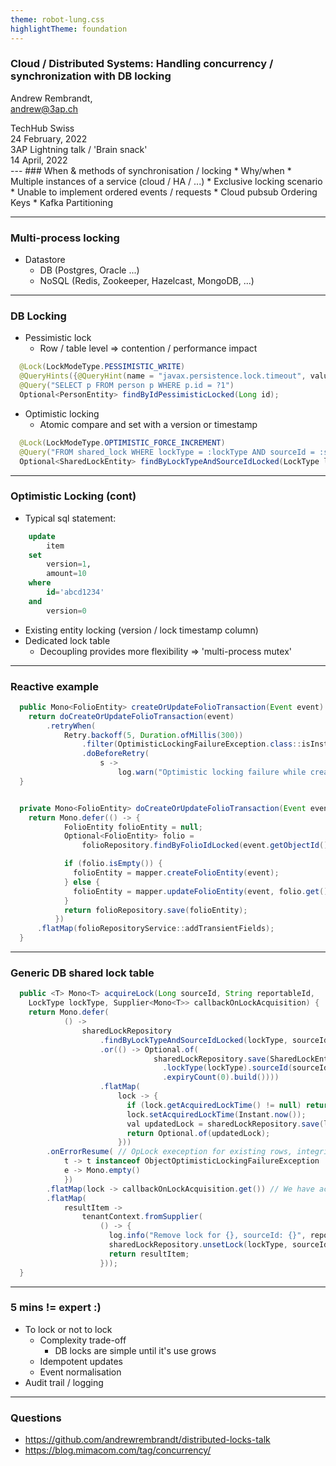 ```yaml
---
theme: robot-lung.css
highlightTheme: foundation
---
```

### Cloud / Distributed Systems: Handling concurrency / synchronization with DB locking

Andrew Rembrandt,<br>andrew@3ap.ch

<div id="bottom-left">
TechHub Swiss<br/>
24 February, 2022
</div>

<div id="bottom-right">
3AP Lightning talk / 'Brain snack'<br/>
14 April, 2022
</div>
---
### When & methods of synchronisation / locking
* Why/when
    * Multiple instances of a service (cloud / HA / ...)
    * Exclusive locking scenario
    * Unable to implement ordered events / requests
        * Cloud pubsub Ordering Keys
        * Kafka Partitioning

---
### Multi-process locking
* Datastore
    * DB (Postgres, Oracle ...)
    * NoSQL (Redis, Zookeeper, Hazelcast, MongoDB, ...)
---
### DB Locking
* Pessimistic lock
    * Row / table level => contention / performance impact
```java
  @Lock(LockModeType.PESSIMISTIC_WRITE)
  @QueryHints({@QueryHint(name = "javax.persistence.lock.timeout", value = "1000")})
  @Query("SELECT p FROM person p WHERE p.id = ?1")
  Optional<PersonEntity> findByIdPessimisticLocked(Long id);
```
* Optimistic locking
    * Atomic compare and set with a version or timestamp
```java
  @Lock(LockModeType.OPTIMISTIC_FORCE_INCREMENT)
  @Query("FROM shared_lock WHERE lockType = :lockType AND sourceId = :sourceId")
  Optional<SharedLockEntity> findByLockTypeAndSourceIdLocked(LockType lockType, Long sourceId);
```

---
### Optimistic Locking (cont)
* Typical sql statement:
```sql
    update 
        item 
    set 
        version=1, 
        amount=10 
    where 
        id='abcd1234' 
    and 
        version=0
```
* Existing entity locking (version / lock timestamp column)
* Dedicated lock table
    * Decoupling provides more flexibility => 'multi-process mutex'
---
### Reactive example
```java
  public Mono<FolioEntity> createOrUpdateFolioTransaction(Event event) {
    return doCreateOrUpdateFolioTransaction(event)
        .retryWhen(
            Retry.backoff(5, Duration.ofMillis(300))
                .filter(OptimisticLockingFailureException.class::isInstance)
                .doBeforeRetry(
                    s ->
                        log.warn("Optimistic locking failure while createOrUpdateFolioTransaction for ...", ...)
  }


  private Mono<FolioEntity> doCreateOrUpdateFolioTransaction(Event event) {
    return Mono.defer(() -> {
            FolioEntity folioEntity = null;
            Optional<FolioEntity> folio =
                folioRepository.findByFolioIdLocked(event.getObjectId());

            if (folio.isEmpty()) {
              folioEntity = mapper.createFolioEntity(event);
            } else {
              folioEntity = mapper.updateFolioEntity(event, folio.get());
            }
            return folioRepository.save(folioEntity);
          })
      .flatMap(folioRepositoryService::addTransientFields);
  }
```
<!-- .element: class="codewide" -->
---
### Generic DB shared lock table
```java
  public <T> Mono<T> acquireLock(Long sourceId, String reportableId,
    LockType lockType, Supplier<Mono<T>> callbackOnLockAcquisition) {
    return Mono.defer(
            () ->
                sharedLockRepository
                    .findByLockTypeAndSourceIdLocked(lockType, sourceId)
                    .or(() -> Optional.of(
                                sharedLockRepository.save(SharedLockEntity.builder()
                                  .lockType(lockType).sourceId(sourceId).failureCount(0)
                                  .expiryCount(0).build())))
                    .flatMap(
                        lock -> {
                          if (lock.getAcquiredLockTime() != null) return Optional.empty();
                          lock.setAcquiredLockTime(Instant.now());
                          val updatedLock = sharedLockRepository.save(lock);
                          return Optional.of(updatedLock);
                        }))
        .onErrorResume( // OpLock exeception for existing rows, integrity violation for conflicting row inserts
            t -> t instanceof ObjectOptimisticLockingFailureException || t instanceof DataIntegrityViolationException,
            e -> Mono.empty()
            })
        .flatMap(lock -> callbackOnLockAcquisition.get()) // We have acquired the lock, call the callback
        .flatMap(
            resultItem ->
                tenantContext.fromSupplier(
                    () -> {
                      log.info("Remove lock for {}, sourceId: {}", reportableId, sourceId);
                      sharedLockRepository.unsetLock(lockType, sourceId);
                      return resultItem;
                    }));
  }
```
<!-- .element: class="codewide" -->
---
### 5 mins != expert :)
* To lock or not to lock
    * Complexity trade-off
        * DB locks are simple until it's use grows 
    * Idempotent updates
    * Event normalisation
* Audit trail / logging

---
### Questions
* https://github.com/andrewrembrandt/distributed-locks-talk
* https://blog.mimacom.com/tag/concurrency/
